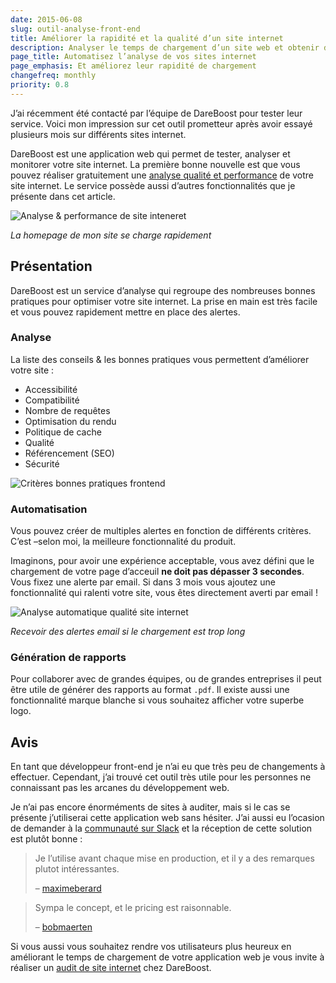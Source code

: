 ```yaml
---
date: 2015-06-08
slug: outil-analyse-front-end
title: Améliorer la rapidité et la qualité d’un site internet
description: Analyser le temps de chargement d’un site web et obtenir des recommandations
page_title: Automatisez l’analyse de vos sites internet
page_emphasis: Et améliorez leur rapidité de chargement
changefreq: monthly
priority: 0.8
---
```


J’ai récemment été contacté par l’équipe de DareBoost pour tester leur service. Voici mon impression sur cet outil prometteur après avoir essayé plusieurs mois sur différents sites internet.

DareBoost est une application web qui permet de tester, analyser et monitorer votre site internet. La première bonne nouvelle est que vous pouvez réaliser gratuitement une [analyse qualité et performance](https://www.dareboost.com/fr/home) de votre site internet. Le service possède aussi d’autres fonctionnalités que je présente dans cet article.

![Analyse & performance de site inteneret](https://farm1.staticflickr.com/470/18806634812_ec730d1aa0_z.jpg)

_La homepage de mon site se charge rapidement_

## Présentation

DareBoost est un service d’analyse qui regroupe des nombreuses bonnes pratiques pour optimiser votre site internet. La prise en main est très facile et vous pouvez rapidement mettre en place des alertes.

### Analyse

La liste des conseils & les bonnes pratiques vous permettent d’améliorer votre site :

- Accessibilité
- Compatibilité
- Nombre de requêtes
- Optimisation du rendu
- Politique de cache
- Qualité
- Référencement (SEO)
- Sécurité

![Critères bonnes pratiques frontend](https://farm1.staticflickr.com/266/18626549249_b3d072e728_b.jpg)

### Automatisation

Vous pouvez créer de multiples alertes en fonction de différents critères. C’est –selon moi, la meilleure fonctionnalité du produit.

Imaginons, pour avoir une expérience acceptable, vous avez défini que le chargement de votre page d’acceuil __ne doit pas dépasser 3 secondes__. Vous fixez une alerte par email. Si dans 3 mois vous ajoutez une fonctionnalité qui ralenti votre site, vous êtes directement averti par email !

![Analyse automatique qualité site internet](https://farm1.staticflickr.com/545/18623890318_6d18832960_b.jpg)

_Recevoir des alertes email si le chargement est trop long_

### Génération de rapports

Pour collaborer avec de grandes équipes, ou de grandes entreprises il peut être utile de générer des rapports au format `.pdf`. Il existe aussi une fonctionnalité marque blanche si vous souhaitez afficher votre superbe logo.

## Avis

En tant que développeur front-end je n’ai eu que très peu de changements à effectuer. Cependant, j’ai trouvé cet outil très utile pour les personnes ne connaissant pas les arcanes du développement web.

Je n’ai pas encore énorméments de sites à auditer, mais si le cas se présente j’utiliserai cette application web sans hésiter. J’ai aussi eu l’ocasion de demander à la [communauté sur Slack](http://frontendfr.slack.com/) et la réception de cette solution est plutôt bonne :

> Je l’utilise avant chaque mise en production, et il y a des remarques plutot intéressantes.
>
> – [maximeberard](https://twitter.com/maximeberard)

> Sympa le concept, et le pricing est raisonnable.
>
>– [bobmaerten](https://twitter.com/bobmaerten)


Si vous aussi vous souhaitez rendre vos utilisateurs plus heureux en améliorant le temps de chargement de votre application web je vous invite à réaliser un [audit de site internet](http://blog.dareboost.com/fr/2015/05/nouveaux-rapports-de-performance-et-qualite-web/) chez DareBoost.
